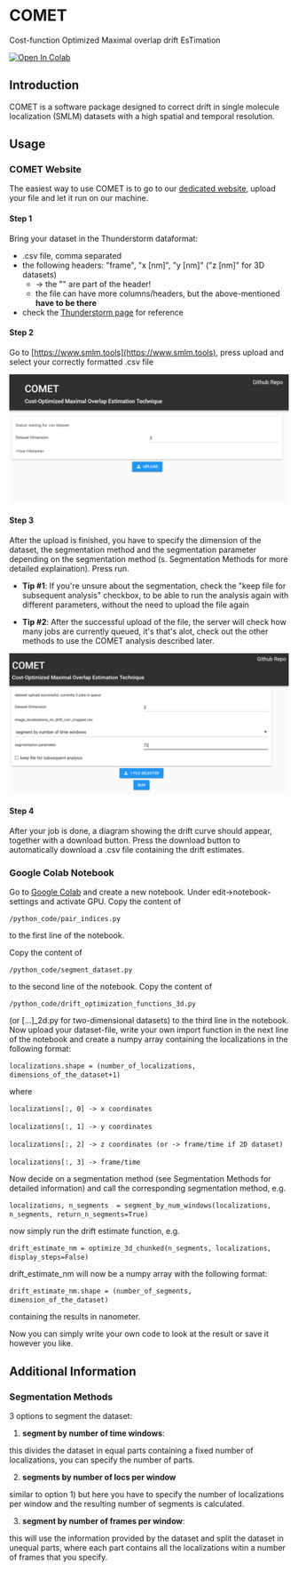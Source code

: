 # COMET 
Cost-function Optimized Maximal overlap drift EsTimation

[![Open In Colab](https://colab.research.google.com/assets/colab-badge.svg)](https://colab.research.google.com/drive/1HFKNCFyemCYedyRJqoXFzysPZuc4KHvn#scrollTo=_dtovWDqjKYk)

## Introduction

COMET is a software package designed to correct drift in single molecule localization (SMLM)
datasets with a high spatial and temporal resolution. 

## Usage 

### COMET Website 

The easiest way to use COMET is to go to our [dedicated website](https://www.smlm.tools), upload your 
file and let it run on our machine.

#### Step 1

Bring your dataset in the Thunderstorm dataformat:

- .csv file, comma separated
- the following headers: "frame", "x [nm]", "y [nm]" ("z [nm]" for 3D datasets) 
  - -> the "" are part of the header! 
  - the file can have more columns/headers, but the above-mentioned **have to be there**
- check the [Thunderstorm page](https://zitmen.github.io/thunderstorm/) for reference 

#### Step 2

Go to [https://www.smlm.tools](https://www.smlm.tools), press upload and select your 
correctly formatted .csv file

![Image 1 Startup Page](res/comet_startup.png) 

#### Step 3
After the upload is finished, you have to specify the dimension of the dataset, 
the segmentation method and the segmentation parameter depending on the 
segmentation method (s. Segmentation Methods for more detailed explaination).
Press run.

- **Tip #1**: If you're unsure about the segmentation, check the "keep file for 
subsequent analysis" checkbox, to be able to run the analysis again 
with different parameters, without the need to upload the file again


- **Tip #2**: After the successful upload of the file, the server will check how 
many jobs are currently queued, it's that's alot, check out the other methods 
to use the COMET analysis described later. 

![Image 2 Startup Page](res/comet_dataset_load.png)


#### Step 4
After your job is done, a diagram showing the drift curve should appear, 
together with a download button. Press the download button to automatically
download a .csv file containing the drift estimates. 

### Google Colab Notebook
Go to [Google Colab](https://www.google.com/url?sa=t&rct=j&q=&esrc=s&source=web&cd=&cad=rja&uact=8&ved=2ahUKEwi9ysrgsoH-AhXfSPEDHRoeBzMQFnoECA4QAQ&url=https%3A%2F%2Fcolab.research.google.com%2F&usg=AOvVaw3A5aPK2kLFzKOzb6sOckVw)
and create a new notebook. Under edit->notebook-settings and activate GPU. 
Copy the content of 

    /python_code/pair_indices.py 
to the first line of the notebook.

Copy the content of 

    /python_code/segment_dataset.py
to the second line
of the notebook.
Copy the content of 

    /python_code/drift_optimization_functions_3d.py 

(or [...]_2d.py for two-dimensional datasets) to the third line in the notebook.
Now upload your dataset-file, write your own import function in the 
next line of the notebook and create a numpy array containing the localizations
in the following format:

    localizations.shape = (number_of_localizations, dimensions_of_the_dataset+1)

where

    localizations[:, 0] -> x coordinates

    localizations[:, 1] -> y coordinates

    localizations[:, 2] -> z coordinates (or -> frame/time if 2D dataset)

    localizations[:, 3] -> frame/time 

Now decide on a segmentation method (see Segmentation Methods for detailed
information) and call the corresponding segmentation method, e.g.

    localizations, n_segments  = segment_by_num_windows(localizations, n_segments, return_n_segments=True)

now simply run the drift estimate function, e.g. 

    drift_estimate_nm = optimize_3d_chunked(n_segments, localizations, display_steps=False) 
 
drift_estimate_nm will now be a numpy array with the following format:

    drift_estimate_nm.shape = (number_of_segments, dimension_of_the_dataset)
containing the results in nanometer.

Now you can simply write your own code to look at the result or save it 
however you like. 


## Additional Information
### Segmentation Methods 

3 options to segment the dataset:

1) **segment by number of time windows**: 

this divides the dataset in equal parts containing a fixed 
number of localizations, you can specify the number of parts. 

2) **segments by number of locs per window**

similar to option 1)
but here you have to specify the number of localizations per 
window and the resulting number of segments is calculated. 

3) **segment by number of frames per window**:

this will use the information provided by the dataset and split the dataset in unequal parts, where each part contains all the localizations witin a number of frames that you specify.


